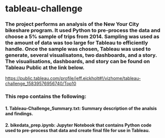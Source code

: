# tableau-challenge

### The project performs an analysis of the New Your City bikeshare program.  It used Python to pre-process the data and choose a 5% sample of trips from 2014.  Sampling was used as the amount of data was too large for Tableau to efficiently handle.  Once the sample was chosen, Tableau was used to generate, several visualisatons, two dashboards, and a story.  The visualisations, dashboards, and story can be found on Tableau Public at the link below.

https://public.tableau.com/profile/jeff.eickholt#!/vizhome/tableau-challenge_15839576956740/Top10

### This repo contains the following:

#### 1. Tableau-Challenge_Summary.txt:  Summary description of the analsis and findings.

#### 2. bikedata_prep.ipynb:  Jupyter Notebook that contains Python code used to pre-process that data and create final file for use in Tableau.
